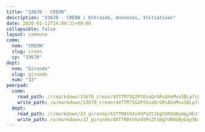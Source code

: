 ```yaml
---
title: "33670 - CREON"
description: "33670 - CREON | Entraide, Annonces, Initiatives"
date: 2020-01-11T14:09:21+09:00
collapsible: false
layout: commune
comm:
  nom: "CREON"
  slug: creon
  cp: "33670"
dept:
  nom: "Gironde"
  slug: gironde
  num: "33"
peerpad:
  comm:
    read_path: /r/markdown/33670_creon/4XTTM75G2PtEnaQrGRsAXoMvs5BLp7cm3cLa4FRUt2bNwUNHX
    write_path: /w/markdown/33670_creon/4XTTM75G2PtEnaQrGRsAXoMvs5BLp7cm3cLa4FRUt2bNwUNHX-K3TgTsEbf9Lepmyjy9RDLyakbaFKczm36vYo7ggQoHBbTLYV4YzskjgaE6WCFwyxMCEkgUPnhMdz6VRLkZA3U54UdakRWjsaeKAuJiAqcw1o4dWKzzdWCRbVXrxHXuWvXLQ4u9XF
  dept:
    read_path: /r/markdown/33_gironde/4XTTMAthXvdtPoZt1bgYUR8GBybqy9b1tLUaaKDw5iKj57LRt
    write_path: /w/markdown/33_gironde/4XTTMAthXvdtPoZt1bgYUR8GBybqy9b1tLUaaKDw5iKj57LRt-K3TgU8ogmN5s8hbKrZhkV9P1KQiFepNWXjoYRvdMTW1jt7eRXTmrjG677tN9mcUTsALjzYGgb8mvcrYPJn2Jd8cTiBmF9aZcbgdcQL1kzCPJnSf6X8tpEcGPdTr5qT6cQqEpt6oQ
---
```


